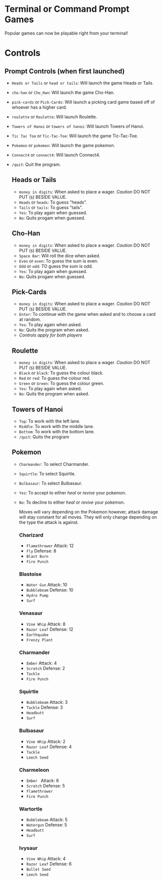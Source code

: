 # Terminal or Command Prompt Games
Popular games can now be playable right from your terminal!

# Controls 

## Prompt Controls (when first launched)

- `Heads or Tails` or `head or tails`: Will launch the game Heads or Tails. 
- `cho-han` or `Cho_Han`: Will launch the game Cho-Han. 
- `pick-cards` or `Pick-Cards`: Will launch a picking card game based off of whoever has a higher card. 
- `roulette` or `Roulette`: Will launch Roulette.
- `Towers of Hanoi` or `towers of hanoi`: Will launch Towers of Hanoi. 
- `Tic Tac Toe` or `Tic-Tac-Toe`: Will launch the game Tic-Tac-Toe.
- `Pokemon` or `pokemon`: Will launch the game pokemon.
- `Connect4` or `connect4`: Will launch Connect4.
- `/quit`: Quit the program.

  ## Heads or Tails
  - `money in digits`: When asked to place a wager. *Caution* DO NOT PUT (`$`) BESIDE VALUE.
  - `Heads` or `heads`: To guess "heads". 
  - `Tails` or `tails`: To guess "tails". 
  - `Yes`: To play again when guessed.
  - `No`: Quits progam when guessed.
 
  ## Cho-Han 
  - `money in digits`: When asked to place a wager. *Caution* DO NOT PUT (`$`) BESIDE VALUE.
  - `Space Bar`: Will roll the dice when asked. 
  - `Even` or `even`: To guess the sum is even.
  - `Odd` or `odd`: TO guess the sum is odd.
  - `Yes`: To play again when guessed.
  - `No`: Quits progam when guessed.
 
  ## Pick-Cards
  - `money in digits`: When asked to place a wager. *Caution* DO NOT PUT (`$`) BESIDE VALUE.
  - `Enter`: To continue with the game when asked and to choose a card at random. 
  -  `Yes`: To play again when asked.
  -  `No`: Quits the program when asked.
  -  
    *Controls apply for both players* 
  
  ## Roulette 
  - `money in digits`: When asked to place a wager. *Caution* DO NOT PUT (`$`) BESIDE VALUE.
  - `Black` or `black`: To guess the colour black.
  - `Red` or `red`: To guess the colour red. 
  - `Green` or `Green`: To guess the colour green. 
  - `Yes`: To play again when asked.
  - `No`: Quits the program when asked.
  
  ## Towers of Hanoi 
  - `Top`: To work with the left lane.
  - `Middle`: To work with the middle lane.
  - `Bottom`: To work with the bottom lane.
  - `/quit`: Quits the program 
  
  ## Pokemon 
  - `Charmander`: To select Charmander.
  - `Squirtle`: To select Squirtle.
  - `Bulbasaur`: To select Bulbasaur. 
  - `Yes`: To accept to either *heal* or *revive* your pokemon. 
  - `No`: To decline to either *heal* or *revive* your pokemon. 
  
     Moves will vary depending on the Pokemon however, attack damage will stay constant for all moves. They will only change depending on the type the attack is    against. 
      ### Charizard 
      - `Flamethrower`            Attack: 12
      - `Fly`                     Defense: 8
      - `Blast Burn`
      - `Fire Punch`

      ### Blastoise 
      - `Water Gun`               Attack: 10
      - `Bubblebeam`              Defense: 10
      - `Hydro Pump`
      - `Surf` 

      ### Venasaur
      - `Vine Whip`               Attack: 8
      - `Razor Leaf`              Defense: 12
      - `Earthquake`
      - `Frenzy Plant`

      ### Charmander
      - `Ember`                   Attack: 4
      - `Scratch`                 Defense: 2
      - `Tackle`
      - `Fire Punch`

      ### Squirtle 
      - `Bubblebeam`             Attack: 3
      - `Tackle`                 Defense: 3
      - `Headbutt`
      - `Surf`

      ### Bulbasaur 
      - `Vine Whip`             Attack: 2
      - `Razor Leaf`            Defense: 4
      - `Tackle`
      - `Leech Seed`

      ### Charmeleon 
      - `Ember `                Attack: 6
      - `Scratch`               Defense: 5
      - `Flamethrower`
      - `Fire Punch`

      ### Wartortle
      - `Bubblebeam`            Attack: 5
      - `Watergun`              Defense: 5
      - `Headbutt`
      - `Surf`

      ### Ivysaur
      - `Vine Whip`             Attack: 4
      - `Razor Leaf`            Defense: 6
      - `Bullet Seed`
      - `Leech Seed`

  
